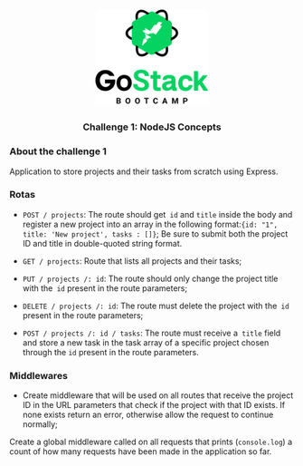 <h1 align="center">
    <img alt="GoStack" src=".github/logo.png" width="200px" />
</h1>

<h3 align="center">
 Challenge 1: NodeJS Concepts
</h3>

### About the challenge 1
Application to store projects and their tasks from scratch using Express.

### Rotas
- `POST / projects`: The route should get` id` and `title` inside the body and register a new project into an array in the following format:` {id: "1", title: 'New project', tasks : []} `; Be sure to submit both the project ID and title in double-quoted string format.

- `GET / projects`: Route that lists all projects and their tasks;

- `PUT / projects /: id`: The route should only change the project title with the` id` present in the route parameters;

- `DELETE / projects /: id`: The route must delete the project with the` id` present in the route parameters;

- `POST / projects /: id / tasks`: The route must receive a` title` field and store a new task in the task array of a specific project chosen through the `id` present in the route parameters.

### Middlewares
- Create middleware that will be used on all routes that receive the project ID in the URL parameters that check if the project with that ID exists. If none exists return an error, otherwise allow the request to continue normally;

Create a global middleware called on all requests that prints (`console.log`) a count of how many requests have been made in the application so far.

